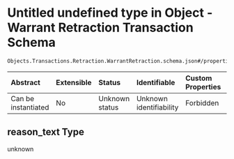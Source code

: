 # Untitled undefined type in Object - Warrant Retraction Transaction Schema

```txt
Objects.Transactions.Retraction.WarrantRetraction.schema.json#/properties/reason_text
```



| Abstract            | Extensible | Status         | Identifiable            | Custom Properties | Additional Properties | Access Restrictions | Defined In                                                                                                                          |
| :------------------ | :--------- | :------------- | :---------------------- | :---------------- | :-------------------- | :------------------ | :---------------------------------------------------------------------------------------------------------------------------------- |
| Can be instantiated | No         | Unknown status | Unknown identifiability | Forbidden         | Allowed               | none                | [WarrantRetraction.schema.json*](../../schema/objects/transactions/retraction/WarrantRetraction.schema.json "open original schema") |

## reason_text Type

unknown
